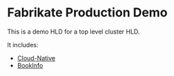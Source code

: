 # Fabrikate Production Demo

This is a demo HLD for a top level cluster HLD.

It includes:

- [Cloud-Native](https://github.com/timfpark/fabrikate-cloud-native/)
- [BookInfo](https://github.com/evanlouie/fabrikate-bookinfo/)
